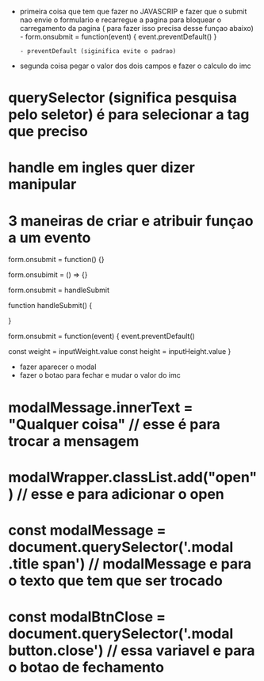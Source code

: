 - primeira coisa que tem que fazer no JAVASCRIP  e fazer que o submit nao envie o formulario e recarregue a pagina para bloquear o carregamento da pagina ( para fazer isso precisa desse funçao abaixo) 
      - form.onsubmit = function(event) {
           event.preventDefault()
           }

      - preventDefault (siginifica evite o padrao)
    
- segunda coisa pegar o valor dos dois campos e fazer o calculo do imc

# querySelector (significa pesquisa pelo seletor) é para selecionar a tag que preciso

# handle em ingles quer dizer manipular

# 3 maneiras de criar e atribuir funçao a um evento

form.onsubmit = function() {}

form.onsubimit = () => {}

form.onsubmit = handleSubmit

function handleSubmit() {
  
}

form.onsubmit = function(event) {
  event.preventDefault()

  const weight = inputWeight.value 
  const height = inputHeight.value
}

- fazer aparecer o modal
- fazer o botao para fechar e mudar o valor do imc

# modalMessage.innerText = "Qualquer coisa" // esse é para trocar a mensagem

# modalWrapper.classList.add("open") // esse e para adicionar o open

# const modalMessage = document.querySelector('.modal .title span') // modalMessage e para o texto que tem que ser trocado

# const modalBtnClose = document.querySelector('.modal button.close') // essa variavel e para o botao de fechamento

